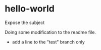 # hello-world

Expose the subject

Doing some modification to the readme file.

* add a line to the "test" branch only